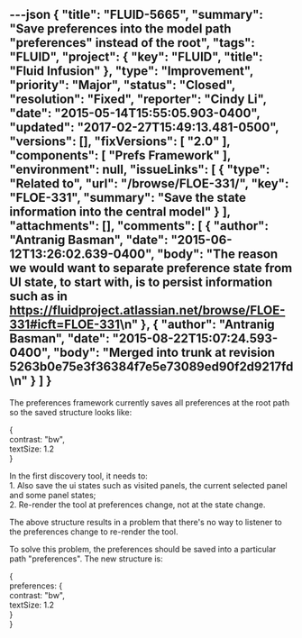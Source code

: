 ---json
{
  "title": "FLUID-5665",
  "summary": "Save preferences into the model path \"preferences\" instead of the root",
  "tags": "FLUID",
  "project": {
    "key": "FLUID",
    "title": "Fluid Infusion"
  },
  "type": "Improvement",
  "priority": "Major",
  "status": "Closed",
  "resolution": "Fixed",
  "reporter": "Cindy Li",
  "date": "2015-05-14T15:55:05.903-0400",
  "updated": "2017-02-27T15:49:13.481-0500",
  "versions": [],
  "fixVersions": [
    "2.0"
  ],
  "components": [
    "Prefs Framework"
  ],
  "environment": null,
  "issueLinks": [
    {
      "type": "Related to",
      "url": "/browse/FLOE-331/",
      "key": "FLOE-331",
      "summary": "Save the state information into the central model"
    }
  ],
  "attachments": [],
  "comments": [
    {
      "author": "Antranig Basman",
      "date": "2015-06-12T13:26:02.639-0400",
      "body": "The reason we would want to separate preference state from UI state, to start with, is to persist information such as in <https://fluidproject.atlassian.net/browse/FLOE-331#icft=FLOE-331>\n"
    },
    {
      "author": "Antranig Basman",
      "date": "2015-08-22T15:07:24.593-0400",
      "body": "Merged into trunk at revision 5263b0e75e3f36384f7e5e73089ed90f2d9217fd\n"
    }
  ]
}
---
The preferences framework currently saves all preferences at the root path so the saved structure looks like:

{\
contrast: "bw",\
textSize: 1.2\
}

In the first discovery tool, it needs to: \
1\. Also save the ui states such as visited panels, the current selected panel and some panel states;\
2\. Re-render the tool at preferences change, not at the state change.

The above structure results in a problem that there's no way to listener to the preferences change to re-render the tool.

To solve this problem, the preferences should be saved into a particular path "preferences". The new structure is:

{\
preferences: {\
contrast: "bw",\
textSize: 1.2\
}\
}

        